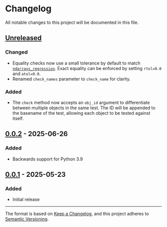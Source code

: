 # Changelog

All notable changes to this project will be documented in this file.

## [Unreleased]

### Changed

- Equality checks now use a small tolerance by default to match [`ndarrays_regression`](https://pytest-regressions.readthedocs.io/en/latest/api.html#ndarrays-regression). Exact equality can be enforced by setting `rtol=0.0` and `atol=0.0`.
- Renamed `check_names` parameter to `check_name` for clarity.

### Added

- The `check` method now accepts an `obj_id` argument to differentiate between multiple objects in the same test. The ID will be appended to the basename of the test, allowing each object to be tested against itself.

## [0.0.2] - 2025-06-26

### Added

- Backwards support for Python 3.9

## [0.0.1] - 2025-05-23

### Added

- Initial release

---

The format is based on [Keep a Changelog](https://keepachangelog.com/en/1.1.0/),
and this project adheres to [Semantic Versioning](https://semver.org/spec/v2.0.0.html).

[unreleased]: https://github.com/aazuspan/xarray-regressions/compare/v0.0.2...HEAD
[0.0.2]: https://github.com/aazuspan/xarray-regressions/releases/tag/v0.0.1...0.0.2
[0.0.1]: https://github.com/aazuspan/xarray-regressions/releases/tag/v0.0.1
